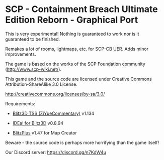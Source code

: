 # SCP - Containment Breach Ultimate Edition Reborn - Graphical Port

This is very experimental! Nothing is guaranteed to work nor is it guaranteed to be finished.

Remakes a lot of rooms, lightmaps, etc. for SCP-CB UER. Adds minor improvements.

The game is based on the works of the SCP Foundation community (http://www.scp-wiki.net/).

This game and the source code are licensed under Creative Commons Attribution-ShareAlike 3.0 License.

http://creativecommons.org/licenses/by-sa/3.0/

Requirements:

-	[Blitz3D TSS (ZiYueCommentary)](https://github.com/ZiYueCommentary/Blitz3D/releases) v1.134

-	[IDEal for Blitz3D](https://web.archive.org/web/20130827150202/http://fungamesfactory.com/download.php?get=IDEalSetup_0.8.94.exe) v0.8.94

-	[BlitzPlus](https://www.blitzcoder.org/forum/downloads.php) v1.47 for Map Creator

Beware - the source code is perhaps more horrifying than the game itself!

Our Discord server: https://discord.gg/n7KdW4u
